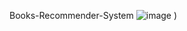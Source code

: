 Books-Recommender-System
![image](https://github.com/user-attachments/assets/2c165904-9697-4e97-b823-ad348f91466b)
)

